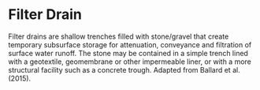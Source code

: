# Filter Drain
Filter drains are shallow trenches filled with stone/gravel that create temporary subsurface storage for attenuation, conveyance and filtration of surface water runoff. The stone may be contained in a simple trench lined with a geotextile, geomembrane or other impermeable liner, or with a more structural facility such as a concrete trough. Adapted from Ballard et al. (2015).
